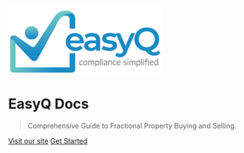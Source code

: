 ![logo](./_media/company_logo.png)

# EasyQ Docs

> Comprehensive Guide to Fractional Property Buying and Selling.

    

[Visit our site](https://easyqsolutions.com/)
[Get Started](#Home)
